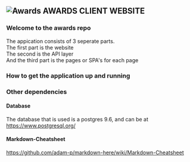 
##  ![Awards](https://github.com/roachmanza/Awards/blob/master/Client_Website_CDN/content/img/purpletrophy36x36.png "Awards") AWARDS CLIENT WEBSITE

### Welcome to the awards repo
The appication consists of 3 seperate parts.<br/>
The first part is the website<br/>
The second is the API layer<br/>
And the third part is the pages or SPA's for each page<br/>

### How to get the application up and running



### Other dependencies

#### Database
The database that is used is a postgres 9.6, and can be at <a href="https://www.postgresql.org/">https://www.postgresql.org/</a>

#### Markdown-Cheatsheet
<a href="https://github.com/adam-p/markdown-here/wiki/Markdown-Cheatsheet">https://github.com/adam-p/markdown-here/wiki/Markdown-Cheatsheet</a>











